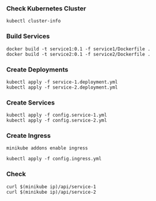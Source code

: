 ### Check Kubernetes Cluster

```
kubectl cluster-info
```

### Build Services

```
docker build -t service1:0.1 -f service1/Dockerfile .
docker build -t service2:0.1 -f service2/Dockerfile .
```

### Create Deployments

```
kubectl apply -f service-1.deployment.yml
kubectl apply -f service-2.deployment.yml
```

### Create Services

```
kubectl apply -f config.service-1.yml
kubectl apply -f config.service-2.yml
```

### Create Ingress

```
minikube addons enable ingress

kubectl apply -f config.ingress.yml
```

### Check

```
curl $(minikube ip)/api/service-1
curl $(minikube ip)/api/service-2
```
